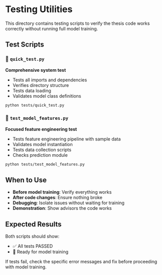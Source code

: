 # Testing Utilities

This directory contains testing scripts to verify the thesis code works correctly without running full model training.

## Test Scripts

### 🧪 `quick_test.py`
**Comprehensive system test**
- Tests all imports and dependencies
- Verifies directory structure
- Tests data loading
- Validates model class definitions

```bash
python tests/quick_test.py
```

### 🔧 `test_model_features.py`
**Focused feature engineering test**
- Tests feature engineering pipeline with sample data
- Validates model instantiation
- Tests data collection scripts
- Checks prediction module

```bash
python tests/test_model_features.py
```

## When to Use

- **Before model training**: Verify everything works
- **After code changes**: Ensure nothing broke
- **Debugging**: Isolate issues without waiting for training
- **Demonstration**: Show advisors the code works

## Expected Results

Both scripts should show:
- ✅ All tests PASSED
- 🎉 Ready for model training

If tests fail, check the specific error messages and fix before proceeding with model training. 